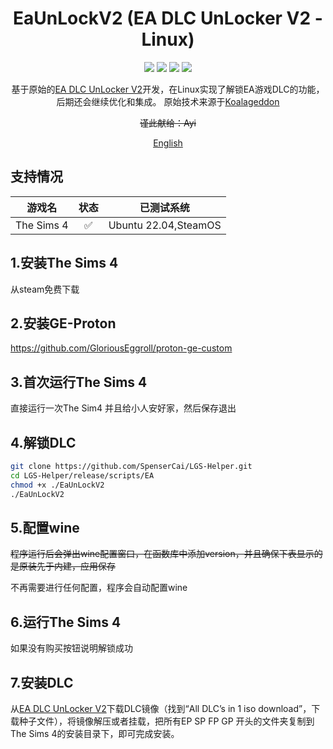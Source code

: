 <!--
 * @Author: SpenserCai
 * @Date: 2023-01-30 23:51:56
 * @version: 
 * @LastEditors: SpenserCai
 * @LastEditTime: 2023-02-03 21:52:06
 * @Description: file content
-->
<div align="center">

# EaUnLockV2 (EA DLC UnLocker V2 - Linux)

<img src="https://img.shields.io/badge/Ubuntu-E95420?style=for-the-badge&logo=ubuntu&logoColor=white" />
<img src="https://img.shields.io/badge/Steam-000000?style=for-the-badge&logo=steam&logoColor=white" />
<img src="https://img.shields.io/badge/Go-00ADD8?style=for-the-badge&logo=go&logoColor=white" /> 
<img src="https://img.shields.io/badge/EA%20Game-CA4245?style=for-the-badge&logo=ea&logoColor=white" />

<!-- prettier-ignore-start -->
<!-- markdownlint-disable-next-line MD036 -->
基于原始的<a  href="https://sims.tarac.nl/the-sims-4/the-sims-4-free-downloads/add-pirated-dlcs-to-your-legit-the-sims-4-game/">EA DLC UnLocker V2</a>开发，在Linux实现了解锁EA游戏DLC的功能，后期还会继续优化和集成。
原始技术来源于<a href="https://github.com/acidicoala/Koalageddon">Koalageddon</a>

~~谨此献给：Ayi~~
<!-- prettier-ignore-end -->

</div>

<p align="center">
  <a href="./README_EN.md">English</a>
</p>

## 支持情况
  |                         游戏名                       | 状态 |                 已测试系统                                |
  | :-----------------------------------------------: | :--: | :-----------------------------------------------------: |
  |                    The Sims 4                     |  ✅  |                  Ubuntu 22.04,SteamOS                   |

## 1.安装The Sims 4
从steam免费下载

## 2.安装GE-Proton
https://github.com/GloriousEggroll/proton-ge-custom


## 3.首次运行The Sims 4
直接运行一次The Sim4 并且给小人安好家，然后保存退出

## 4.解锁DLC
```bash
git clone https://github.com/SpenserCai/LGS-Helper.git
cd LGS-Helper/release/scripts/EA
chmod +x ./EaUnLockV2
./EaUnLockV2
```

## 5.配置wine
~~程序运行后会弹出wine配置窗口，在函数库中添加version，并且确保下表显示的是原装先于内建，应用保存~~

不再需要进行任何配置，程序会自动配置wine

## 6.运行The Sims 4
如果没有购买按钮说明解锁成功

## 7.安装DLC
从<a href="https://sims.tarac.nl/the-sims-4/the-sims-4-free-downloads/add-pirated-dlcs-to-your-legit-the-sims-4-game/">EA DLC UnLocker V2</a>下载DLC镜像（找到“All DLC’s in 1 iso download”，下载种子文件），将镜像解压或者挂载，把所有EP SP FP GP 开头的文件夹复制到The Sims 4的安装目录下，即可完成安装。
